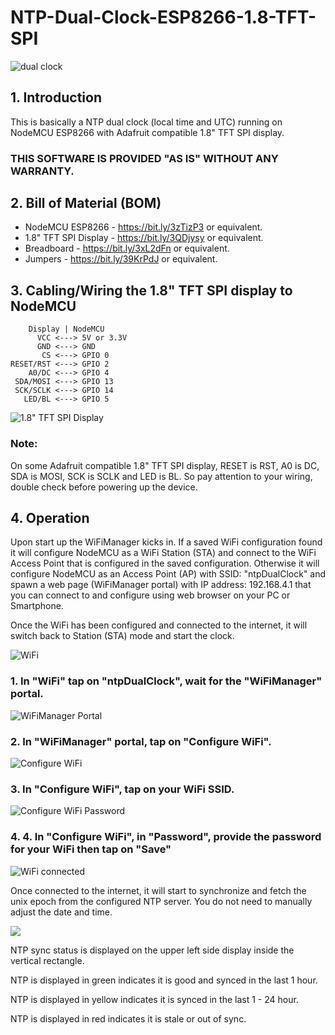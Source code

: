 # NTP-Dual-Clock-ESP8266-1.8-TFT-SPI

![dual clock](https://github.com/kemploe/NTP-Dual-Clock-ESP8266-1.8-TFT-SPI/blob/main/images/2022-07-10_151118.png)

## 1. Introduction

This is basically a NTP dual clock (local time and UTC) running on NodeMCU ESP8266 with Adafruit compatible 1.8" TFT SPI display.

### THIS SOFTWARE IS PROVIDED "AS IS" WITHOUT ANY WARRANTY.

## 2. Bill of Material (BOM)

   - NodeMCU ESP8266 - https://bit.ly/3zTizP3 or equivalent.
   - 1.8" TFT SPI Display - https://bit.ly/3QDjysy or equivalent.
   - Breadboard - https://bit.ly/3xL2dFn or equivalent.
   - Jumpers - https://bit.ly/39KrPdJ or equivalent.

## 3. Cabling/Wiring the 1.8" TFT SPI display to NodeMCU
        Display | NodeMCU
          VCC <---> 5V or 3.3V
          GND <---> GND
           CS <---> GPIO 0
    RESET/RST <---> GPIO 2
        A0/DC <---> GPIO 4
     SDA/MOSI <---> GPIO 13
     SCK/SCLK <---> GPIO 14
       LED/BL <---> GPIO 5

![1.8" TFT SPI Display](https://github.com/kemploe/NTP-Dual-Clock-ESP8266-1.8-TFT-SPI/blob/main/images/2022-07-01_082841.png)

### Note: 
On some Adafruit compatible 1.8" TFT SPI display, RESET is RST, A0 is DC, SDA is MOSI, SCK is SCLK and LED is BL. So pay attention to your wiring, double check before powering up the device.

## 4. Operation
Upon start up the WiFiManager kicks in. If a saved WiFi configuration found it will configure NodeMCU as a WiFi Station (STA) and connect to the WiFi Access Point that is configured in the saved configuration. Otherwise it will configure NodeMCU as an Access Point (AP) with SSID: "ntpDualClock" and spawn a web page (WiFiManager portal) with IP address: 192.168.4.1 that you can connect to and configure using web browser on your PC or Smartphone. 

Once the WiFi has been configured and connected to the internet, it will switch back to Station (STA) mode and start the clock.

![WiFi](https://github.com/kemploe/NTP-Dual-Clock-ESP8266-1.8-TFT-SPI/blob/main/images/2022-07-13_150743.png)

### 1. In "WiFi" tap on "ntpDualClock", wait for the "WiFiManager" portal.

![WiFiManager Portal](https://github.com/kemploe/NTP-Dual-Clock-ESP8266-1.8-TFT-SPI/blob/main/images/2022-07-13_150802.png)

### 2. In "WiFiManager" portal, tap on "Configure WiFi".

![Configure WiFi](https://github.com/kemploe/NTP-Dual-Clock-ESP8266-1.8-TFT-SPI/blob/main/images/2022-07-13_150822.png)

### 3. In "Configure WiFi", tap on your WiFi SSID.

![Configure WiFi Password](https://github.com/kemploe/NTP-Dual-Clock-ESP8266-1.8-TFT-SPI/blob/main/images/2022-07-13_151102.png)

### 4. 4. In "Configure WiFi", in "Password", provide the password for your WiFi then tap on "Save"

![WiFi connected](https://github.com/kemploe/NTP-Dual-Clock-ESP8266-1.8-TFT-SPI/blob/main/images/2022-07-13_151138.png)

Once connected to the internet, it will start to synchronize and fetch the unix epoch from the configured NTP server. You do not need to manually adjust the date and time.

![](https://github.com/kemploe/NTP-Dual-Clock-ESP8266-1.8-TFT-SPI/blob/main/images/2022-07-10_151118-1.png)

NTP sync status is displayed on the upper left side display inside the vertical rectangle.

NTP is displayed in green indicates it is good and synced in the last 1 hour.

NTP is displayed in yellow indicates it is synced in the last 1 - 24 hour.

NTP is displayed in red indicates it is stale or out of sync.



